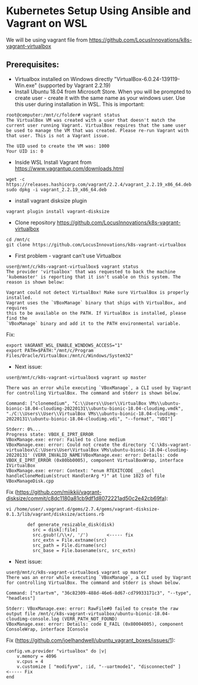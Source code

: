 # Kubernetes Setup Using Ansible and Vagrant on WSL
We will be using vagrant file from https://github.com/LocusInnovations/k8s-vagrant-virtualbox

## Prerequisites:
- Virtualbox installed on Windows directly "VirtualBox-6.0.24-139119-Win.exe" (supported by Vagrant 2.2.19) 
- Install Ubuntu 18.04 from Microsoft Store. When you will be prompted to create user - create it with the same name as your windows user. Use this user during installation in WSL. This is important:
```
root@computer:/mnt/c/folder# vagrant status
The VirtualBox VM was created with a user that doesn't match the
current user running Vagrant. VirtualBox requires that the same user
be used to manage the VM that was created. Please re-run Vagrant with
that user. This is not a Vagrant issue.

The UID used to create the VM was: 1000
Your UID is: 0
```  
- Inside WSL Install Vagrant from https://www.vagrantup.com/downloads.html
```
wget -c https://releases.hashicorp.com/vagrant/2.2.4/vagrant_2.2.19_x86_64.deb
sudo dpkg -i vagrant_2.2.19_x86_64.deb
```
- install vagrant disksize plugin  
```
vagrant plugin install vagrant-disksize
```
- Clone repository https://github.com/LocusInnovations/k8s-vagrant-virtualbox
```
cd /mnt/c
git clone https://github.com/LocusInnovations/k8s-vagrant-virtualbox
```
- First problem - vagrant can't use Virtualbox
```
user@/mnt/c/k8s-vagrant-virtualbox$ vagrant status
The provider 'virtualbox' that was requested to back the machine
'kubemaster' is reporting that it isn't usable on this system. The
reason is shown below:

Vagrant could not detect VirtualBox! Make sure VirtualBox is properly installed.
Vagrant uses the `VBoxManage` binary that ships with VirtualBox, and requires
this to be available on the PATH. If VirtualBox is installed, please find the
`VBoxManage` binary and add it to the PATH environmental variable.
```
Fix: 
```
export VAGRANT_WSL_ENABLE_WINDOWS_ACCESS="1"
export PATH=$PATH:"/mnt/c/Program Files/Oracle/VirtualBox:/mnt/c/Windows/System32"
```
- Next issue:
```
user@/mnt/c/k8s-vagrant-virtualbox$ vagrant up master

There was an error while executing `VBoxManage`, a CLI used by Vagrant
for controlling VirtualBox. The command and stderr is shown below.

Command: ["clonemedium", "C:\\Users\\User\\VirtualBox VMs\\ubuntu-bionic-18.04-cloudimg-20220131\\ubuntu-bionic-18.04-cloudimg.vmdk", "./C:\\Users\\User\\VirtualBox VMs\\ubuntu-bionic-18.04-cloudimg-20220131\\ubuntu-bionic-18.04-cloudimg.vdi", "--format", "VDI"]

Stderr: 0%...
Progress state: VBOX_E_IPRT_ERROR
VBoxManage.exe: error: Failed to clone medium
VBoxManage.exe: error: Could not create the directory 'C:\k8s-vagrant-virtualbox\C:\Users\User\VirtualBox VMs\ubuntu-bionic-18.04-cloudimg-20220131' (VERR_INVALID_NAME)VBoxManage.exe: error: Details: code VBOX_E_IPRT_ERROR (0x80bb0005), component VirtualBoxWrap, interface IVirtualBox
VBoxManage.exe: error: Context: "enum RTEXITCODE __cdecl handleCloneMedium(struct HandlerArg *)" at line 1023 of file VBoxManageDisk.cpp
```
Fix (https://github.com/miikkij/vagrant-disksize/commit/c8dc1180a81cb9df1d8072221ad50c2e42cb69fa):
```
vi /home/user/.vagrant.d/gems/2.7.4/gems/vagrant-disksize-0.1.3/lib/vagrant/disksize/actions.rb

        def generate_resizable_disk(disk)
          src = disk[:file]
          src.gsub!(/\\+/, '/')       <----- fix
          src_extn = File.extname(src)
          src_path = File.dirname(src)
          src_base = File.basename(src, src_extn)
```
- Next issue:
```
user@/mnt/c/k8s-vagrant-virtualbox$ vagrant up master
There was an error while executing `VBoxManage`, a CLI used by Vagrant
for controlling VirtualBox. The command and stderr is shown below.

Command: ["startvm", "36c82309-488d-46e6-8d67-cd79933171c3", "--type", "headless"]

Stderr: VBoxManage.exe: error: RawFile#0 failed to create the raw output file /mnt/c/k8s-vagrant-virtualbox/ubuntu-bionic-18.04-cloudimg-console.log (VERR_PATH_NOT_FOUND)
VBoxManage.exe: error: Details: code E_FAIL (0x80004005), component ConsoleWrap, interface IConsole
```
Fix (https://github.com/joelhandwell/ubuntu_vagrant_boxes/issues/1):
```
config.vm.provider "virtualbox" do |v|
    v.memory = 4096
    v.cpus = 4
    v.customize [ "modifyvm", :id, "--uartmode1", "disconnected" ]      <----- Fix
end
```
